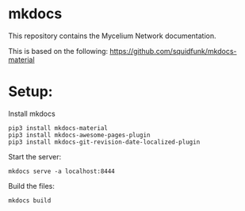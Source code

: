# mkdocs
This repository contains the Mycelium Network documentation.

This is based on the following: https://github.com/squidfunk/mkdocs-material

# Setup:

Install mkdocs
```
pip3 install mkdocs-material
pip3 install mkdocs-awesome-pages-plugin
pip3 install mkdocs-git-revision-date-localized-plugin
```
Start the server:
```
mkdocs serve -a localhost:8444
```
Build the files:
```
mkdocs build
```